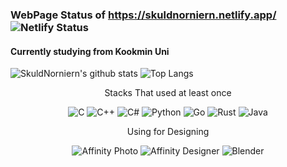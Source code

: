 ### WebPage Status of https://skuldnorniern.netlify.app/ ![Netlify Status](https://api.netlify.com/api/v1/badges/35d36650-af62-4831-8a29-92ae12631df2/deploy-status)

#### Currently studying from Kookmin Uni

![SkuldNorniern's github stats](https://github-readme-stats.vercel.app/api?username=SkuldNorniern&count_private=true&show_icons=true) ![Top Langs](https://github-readme-stats.vercel.app/api/top-langs/?username=SkuldNorniern&langs_count=10&layout=compact) 

<!--[![Solved.ac
프로필](http://mazassumnida.wtf/api/v2/generate_badge?boj=enginekevin)](https://solved.ac/enginekevin)-->

<p align="center" align="right">
  Stacks That used at least once
<p/>

<p align="center" align="right">
  <img alt="C" src="https://img.shields.io/badge/c-%2300599C.svg?&style=for-the-badge&logo=c&logoColor=white"/>
  <img alt="C++" src="https://img.shields.io/badge/c++-%2300599C.svg?&style=for-the-badge&logo=c%2B%2B&ogoColor=white"/>
  <img alt="C#" src="https://img.shields.io/badge/c%23-%23239120.svg?&style=for-the-badge&logo=c-sharp&logoColor=white"/>
  <img alt="Python" src="https://img.shields.io/badge/python-%2314354C.svg?&style=for-the-badge&logo=python&logoColor=white"/>
  <img alt="Go" src="https://img.shields.io/badge/go-%2300ADD8.svg?&style=for-the-badge&logo=go&logoColor=white"/>
  <img alt="Rust" src="https://img.shields.io/badge/Rust-black?style=for-the-badge&logo=rust&logoColor=#E57324"/>
  <img alt="Java" src="https://img.shields.io/badge/Java-ED8B00?style=for-the-badge&logo=java&logoColor=white"/>
</p>
  	
<p align="center" align="right">
  Using for Designing
</p>

<p align="center" align="right">
  <img alt="Affinity Photo" src="https://img.shields.io/badge/affinityphoto-%237E4DD2.svg?&style=for-the-badge&logo=affinity-photo&logoColor=white"/>
  <img alt="Affinity Designer" src="https://img.shields.io/badge/affinitydesginer-%231B72BE.svg?&style=for-the-badge&logo=affinity-designer&logoColor=white"/>
  <img alt="Blender" src="https://img.shields.io/badge/blender-%23F5792A.svg?&style=for-the-badge&logo=blender&logoColor=white"/>
</p>
  
<!--<p align="center" align="right">
  Other Tools
</p>

<p align="center" align="right">

</p>-->
